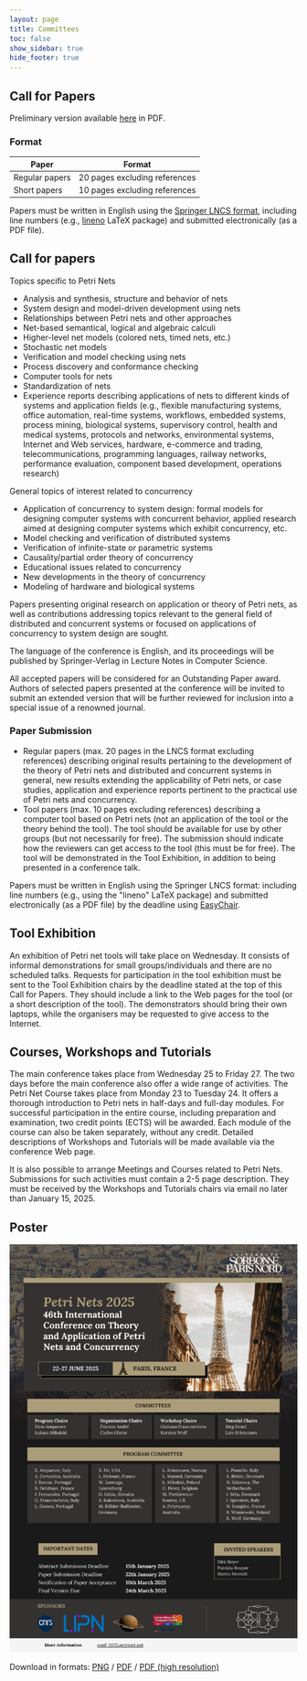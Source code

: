 ```yaml
---
layout: page
title: Committees
toc: false
show_sidebar: true
hide_footer: true
---
```


## Call for Papers

Preliminary version available [here](../files/cfp-2025.pdf) in PDF.

### Format

| Paper      | Format |
| ----------- | ----------- |
| Regular papers      | 20 pages excluding references |
| Short papers      | 10 pages excluding references |

Papers must be written in English using the [Springer LNCS format](https://www.springer.com/gp/computer-science/lncs/editor-guidelines-for-springer-proceedings), including line numbers (e.g., [lineno](https://ctan.org/pkg/lineno) LaTeX package) and submitted electronically (as a PDF file).


## Call for papers

Topics specific to Petri Nets
* Analysis and synthesis, structure and behavior of nets
* System design and model-driven development using nets
* Relationships between Petri nets and other approaches
* Net-based semantical, logical and algebraic calculi
* Higher-level net models (colored nets, timed nets, etc.)
* Stochastic net models
* Verification and model checking using nets
* Process discovery and conformance checking
* Computer tools for nets
* Standardization of nets
* Experience reports describing applications of nets to different kinds of systems and application fields (e.g., flexible manufacturing systems, office automation, real-time systems, workflows, embedded systems, process mining, biological systems, supervisory control, health and medical systems, protocols and networks, environmental systems, Internet and Web services, hardware, e-commerce and trading, telecommunications, programming languages, railway networks, performance evaluation, component based development, operations research)

General topics of interest related to concurrency
* Application of concurrency to system design: formal models for designing computer systems with concurrent behavior, applied research aimed at designing computer systems which exhibit concurrency, etc.
* Model checking and verification of distributed systems
* Verification of infinite-state or parametric systems
* Causality/partial order theory of concurrency
* Educational issues related to concurrency
* New developments in the theory of concurrency
* Modeling of hardware and biological systems

Papers presenting original research on application or theory of Petri nets, as well as contributions addressing topics relevant to the general field of  distributed and concurrent systems or focused on applications of concurrency to system design are sought.

The language of the conference is English, and its proceedings will be published by Springer-Verlag in Lecture Notes in Computer Science.

All accepted papers will be considered for an Outstanding Paper award. Authors of selected papers presented at the conference will be invited to submit an extended version that will be further reviewed for inclusion into a special issue of a renowned journal.

### Paper Submission
* Regular papers (max. 20 pages in the LNCS format excluding references) describing original results pertaining to the development of the theory of Petri nets and distributed and concurrent systems in general, new results extending the applicability of Petri nets, or case studies, application and experience reports pertinent to the practical use of Petri nets and concurrency.
* Tool papers (max. 10 pages excluding references) describing a computer tool based on Petri nets (not an application of the tool or the theory behind the tool). The tool should be available for use by other groups (but not necessarily for free). The submission should indicate how the reviewers can get access to the tool (this must be for free). The tool will be demonstrated in the Tool Exhibition, in addition to being presented in a conference talk.

Papers must be written in English using the Springer LNCS format: including line numbers (e.g., using the "lineno" LaTeX package) and submitted electronically (as a PDF file) by the deadline using [EasyChair](https://easychair.org/conferences/?conf=petrinets2025).

## Tool Exhibition
An exhibition of Petri net tools will take place on Wednesday. It consists of informal demonstrations for small groups/individuals and there are no scheduled talks. Requests for participation in the tool exhibition must be sent to the Tool Exhibition chairs by the deadline stated at the top of this Call for Papers. They should include a link to the Web pages for the tool (or a short description of the tool). The demonstrators should bring their own laptops, while the organisers may be requested to give access to the Internet.

## Courses, Workshops and Tutorials

The main conference takes place from Wednesday 25 to Friday 27.
The two days before the main conference also offer a wide range of activities.
The Petri Net Course takes place from Monday 23 to Tuesday 24.
It offers a thorough introduction to Petri nets in half-days and full-day modules.
For successful participation in the entire course, including preparation and examination, two credit points (ECTS) will be awarded. Each module of the course can also be taken separately, without any credit.
Detailed descriptions of Workshops and Tutorials will be made available via the conference Web page.

It is also possible to arrange Meetings and Courses related to Petri Nets.
Submissions for such activities must contain a 2-5 page description. They must be received by the Workshops and Tutorials chairs via email no later than January 15, 2025.


## Poster

![Poster Petri Nets 2025 (Paris)](./../poster/poster-PN25.png)

Download in formats: [PNG](./../poster/poster-PN25.png) / [PDF](./../poster/poster-PN25.pdf) / [PDF (high resolution)](./../poster/poster-PN25-highres.pdf)

